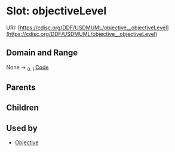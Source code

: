 
# Slot: objectiveLevel




URI: [https://cdisc.org/DDF/USDMUML/objective__objectiveLevel](https://cdisc.org/DDF/USDMUML/objective__objectiveLevel)


## Domain and Range

None &#8594;  <sub>0..1</sub> [Code](Code.md)

## Parents


## Children


## Used by

 * [Objective](Objective.md)

